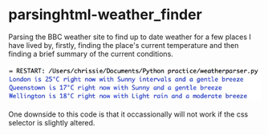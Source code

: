 # parsinghtml-weather_finder
Parsing the BBC weather site to find up to date weather for a few places I have lived by, firstly, finding the place's current temperature and then finding a brief summary of the current conditions.



<img src="weathparser.jpeg">


One downside to this code is that it occassionally will not work if the css selector is slightly altered.

